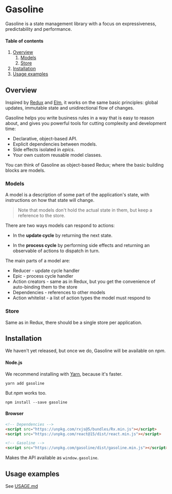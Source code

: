 # Gasoline

Gasoline is a state management library with a focus on expressiveness, predictability and performance.

#### Table of contents

1. [Overview](#overview)
    1. [Models](#models)
    1. [Store](#store)
1. [Installation](#installation)
1. [Usage examples](#usage-examples)

## Overview

Inspired by [Redux](redux) and [Elm](elm), it works on the same basic principles: global updates, immutable state and unidirectional flow of changes.

Gasoline helps you write business rules in a way that is easy to reason about, and gives you powerful tools for cutting complexity and development time:

* Declarative, object-based API.
* Explicit dependencies between models.
* Side effects isolated in *epics*.
* Your own custom reusable model classes.

You can think of Gasoline as object-based Redux; where the basic building blocks are models.

### Models

A model is a description of some part of the application's state, with instructions on how that state will change.

>Note that models don't hold the actual state in them, but keep a reference to the store.

There are two ways models can respond to actions:

* In the **update cycle** by returning the next state.

* In the **process cycle** by performing side effects and returning an observable of actions to dispatch in turn.

The main parts of a model are:

* Reducer - update cycle handler
* Epic - process cycle handler
* Action creators - same as in Redux, but you get the convenience of auto-binding them to the store
* Dependencies - references to other models
* Action whitelist - a list of action types the model must respond to


### Store

Same as in Redux, there should be a single store per application.

## Installation

We haven't yet released, but once we do, Gasoline will be available on *npm*.

#### Node.js

We recommend installing with [Yarn](https://yarnpkg.com/), because it's faster.
```
yarn add gasoline
```

But *npm* works too.
```
npm install --save gasoline
```

#### Browser

```html
<!-- Dependencies -->
<script src="https://unpkg.com/rxjs@5/bundles/Rx.min.js"></script>
<script src="https://unpkg.com/react@15/dist/react.min.js"></script>

<!-- Gasoline -->
<script src="https://unpkg.com/gasoline/dist/gasoline.min.js"></script>
```

Makes the API available as `window.gasoline`.

## Usage examples

See [USAGE.md](USAGE.md)
